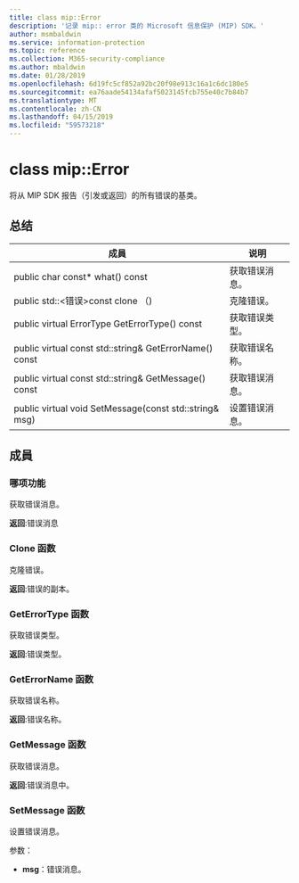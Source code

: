 ```yaml
---
title: class mip::Error
description: '记录 mip:: error 类的 Microsoft 信息保护 (MIP) SDK。'
author: msmbaldwin
ms.service: information-protection
ms.topic: reference
ms.collection: M365-security-compliance
ms.author: mbaldwin
ms.date: 01/28/2019
ms.openlocfilehash: 6d19fc5cf852a92bc20f98e913c16a1c6dc180e5
ms.sourcegitcommit: ea76aade54134afaf5023145fcb755e40c7b84b7
ms.translationtype: MT
ms.contentlocale: zh-CN
ms.lasthandoff: 04/15/2019
ms.locfileid: "59573218"
---
```

# <a name="class-miperror"></a>class mip::Error 
将从 MIP SDK 报告（引发或返回）的所有错误的基类。
  
## <a name="summary"></a>总结
 成員                        | 说明                                
--------------------------------|---------------------------------------------
public char const* what() const  |  获取错误消息。
public std::\<错误\>const clone （)  |  克隆错误。
public virtual ErrorType GetErrorType() const  |  获取错误类型。
public virtual const std::string& GetErrorName() const  |  获取错误名称。
public virtual const std::string& GetMessage() const  |  获取错误消息。
public virtual void SetMessage(const std::string& msg)  |  设置错误消息。
  
## <a name="members"></a>成員
  
### <a name="what-function"></a>哪项功能
获取错误消息。

  
**返回**:错误消息
  
### <a name="clone-function"></a>Clone 函数
克隆错误。

  
**返回**:错误的副本。
  
### <a name="geterrortype-function"></a>GetErrorType 函数
获取错误类型。

  
**返回**:错误类型。
  
### <a name="geterrorname-function"></a>GetErrorName 函数
获取错误名称。

  
**返回**:错误名称。
  
### <a name="getmessage-function"></a>GetMessage 函数
获取错误消息。

  
**返回**:错误消息中。
  
### <a name="setmessage-function"></a>SetMessage 函数
设置错误消息。

参数：  
* **msg**：错误消息。